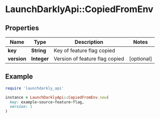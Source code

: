 # LaunchDarklyApi::CopiedFromEnv

## Properties

| Name | Type | Description | Notes |
| ---- | ---- | ----------- | ----- |
| **key** | **String** | Key of feature flag copied |  |
| **version** | **Integer** | Version of feature flag copied | [optional] |

## Example

```ruby
require 'launchdarkly_api'

instance = LaunchDarklyApi::CopiedFromEnv.new(
  key: example-source-feature-flag,
  version: 1
)
```

